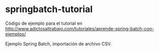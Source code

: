 # springbatch-tutorial
Código de ejemplo para el tutorial en http://www.adictosaltrabajo.com/tutoriales/aprende-spring-batch-con-ejemplos/

Ejemplo Spring Batch, importación de archivo CSV.
